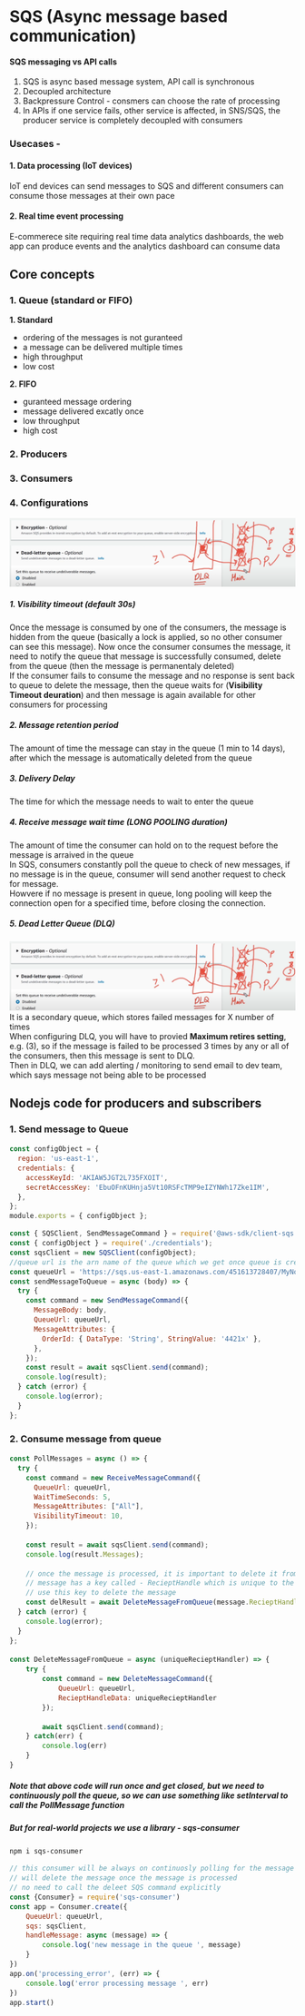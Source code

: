 # SQS (Async message based communication)

#### SQS messaging vs API calls
1. SQS is async based message system, API call is synchronous
2. Decoupled architecture
3. Backpressure Control - consmers can choose the rate of processing
4. In APIs if one service fails, other service is affected, in SNS/SQS, the producer service is completely decoupled with consumers

### Usecases - 
#### 1. Data processing (IoT devices)
IoT end devices can send messages to SQS and different consumers can consume those messages at their own pace
#### 2. Real time event processing  
E-commerece site requiring real time data analytics dashboards, the web app can produce events and the analytics dashboard can consume data

## Core concepts

### 1. Queue (standard or FIFO)
**1. Standard**  
 - ordering of the messages is not guranteed
 - a message can be delivered multiple times
 - high throughput
 - low cost

**2. FIFO**
 - guranteed message ordering
 - message delivered excatly once
 - low throughput
 - high cost

### 2. Producers 

### 3. Consumers

### 4. Configurations  
![alt text](PNG/SQS2.PNG "Title")  

##### 1. Visibility timeout (default 30s)
Once the message is consumed by one of the consumers, the message is hidden from the queue (basically a lock is applied, so no other consumer can see this message). 
Now once the consumer consumes the message, it need to notify the queue that message is successfully consumed, delete from the queue (then the message is permanentaly deleted)  
If the consumer fails to consume the message and no response is sent back to queue to delete the message, then the queue waits for (**Visibility Timeout deuration**) and then message is again available for other consumers for processing

##### 2. Message retention period
The amount of time the message can stay in the queue (1 min to 14 days), after which the message is automatically deleted from the queue

##### 3. Delivery Delay
The time for which the message needs to wait to enter the queue

##### 4. Receive message wait time (LONG POOLING duration)
The amount of time the consumer can hold on to the request before the message is arraived in the queue  
In SQS, consumers constantly poll the queue to check of new messages, if no message is in the queue, consumer will send another request to check for message.  
Howvere if no message is present in queue, long pooling will keep the connection open for a specified time, before closing the connection.

##### 5. Dead Letter Queue (DLQ)
![alt text](PNG/SQS2.PNG "Title")  
It is a secondary queue, which stores failed messages for X number of times  
When configuring DLQ, you will have to provied **Maximum retires setting**, e.g. (3), so if the message is failed to be processed 3 times by any or all of the consumers, then this message is sent to DLQ.  
Then in DLQ, we can add alerting / monitoring to send email to dev team, which says message not being able to be processed 

## Nodejs code for producers and subscribers

### 1. Send message to Queue  

```javascript
const configObject = {
  region: 'us-east-1',
  credentials: {
    accessKeyId: 'AKIAW5JGT2L735FXOIT',
    secretAccessKey: 'EbuOFnKUHnja5Vt10RSFcTMP9eIZYNWh17Zke1IM',
  },
};
module.exports = { configObject };
```

```javascript
const { SQSClient, SendMessageCommand } = require('@aws-sdk/client-sqs');
const { configObject } = require('./credentials');
const sqsClient = new SQSClient(configObject);
//queue url is the arn name of the queue which we get once queue is created in AWS console
const queueUrl = 'https://sqs.us-east-1.amazonaws.com/451613728407/MyNodeQueue';
const sendMessageToQueue = async (body) => {
  try {
    const command = new SendMessageCommand({
      MessageBody: body,
      QueueUrl: queueUrl,
      MessageAttributes: {
        OrderId: { DataType: 'String', StringValue: '4421x' },
      },
    });
    const result = await sqsClient.send(command);
    console.log(result);
  } catch (error) {
    console.log(error);
  }
};
```

### 2. Consume message from queue

```javascript
const PollMessages = async () => {
  try {
    const command = new ReceiveMessageCommand({
      QueueUrl: queueUrl,
      WaitTimeSeconds: 5,
      MessageAttributes: ["All"],
      VisibilityTimeout: 10,
    });

    const result = await sqsClient.send(command);
    console.log(result.Messages);

    // once the message is processed, it is important to delete it from the queue
    // message has a key called - RecieptHandle which is unique to the message
    // use this key to delete the message
    const delResult = await DeleteMessageFromQueue(message.RecieptHandle)
  } catch (error) {
    console.log(error);
  }
};

const DeleteMessageFromQueue = async (uniqueRecieptHandler) => {
    try {
        const command = new DeleteMessageCommand({
            QueueUrl: queueUrl,
            RecieptHandleData: uniqueRecieptHandler
        });

        await sqsClient.send(command);
    } catch(err) {
        console.log(err)
    }
}
```

##### Note that above code will run once and get closed, but we need to continuously poll the queue, so we can use something like setInterval to call the PollMessage function
##### But for real-world projects we use a library - sqs-consumer

```npm i sqs-consumer``` 

```javascript
// this consumer will be always on continuosly polling for the message
// will delete the message once the message is processed
// no need to call the deleet SQS command explicitly
const {Consumer} = require('sqs-consumer')
const app = Consumer.create({
    QueueUrl: queueUrl,
    sqs: sqsClient,
    handleMessage: async (message) => {
        console.log('new message in the queue ', message)
    }
})
app.on('processing_error', (err) => {
    console.log('error processing message ', err)
})
app.start()
```


